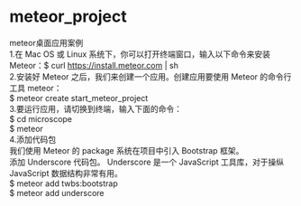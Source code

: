 # meteor_project
meteor桌面应用案例<br>
1.在 Mac OS 或 Linux 系统下，你可以打开终端窗口，输入以下命令来安装 Meteor：$ curl https://install.meteor.com | sh<br>
2.安装好 Meteor 之后，我们来创建一个应用。创建应用要使用 Meteor 的命令行工具 meteor：<br>
  $ meteor create start_meteor_project<br>
3.要运行应用，请切换到终端，输入下面的命令：<br>
  $ cd microscope<br>
  $ meteor<br>
4.添加代码包<br>
  我们使用 Meteor 的 package 系统在项目中引入 Bootstrap 框架。<br>
  添加 Underscore 代码包。 Underscore 是一个 JavaScript 工具库，对于操纵 JavaScript 数据结构非常有用。<br>
  $ meteor add twbs:bootstrap<br>
  $ meteor add underscore<br>
